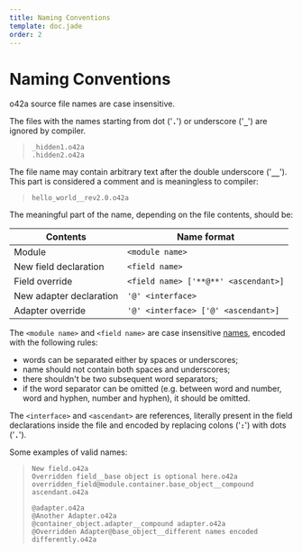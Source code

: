 ```yaml
---
title: Naming Conventions
template: doc.jade
order: 2
---
```


Naming Conventions
==================
<!--
Copyright (C) 2010-2012 Ruslan Lopatin.
Permission is granted to copy, distribute and/or modify this document
under the terms of the GNU Free Documentation License, Version 1.3
or any later version published by the Free Software Foundation;
with no Invariant Sections, no Front-Cover Texts, and no Back-Cover Texts.
A copy of the license is included in the section entitled "GNU
Free Documentation License".
-->

o42a source file names are case insensitive.

The files with the names starting from dot ('**`.`**') or underscore ('**`_`**')
are ignored by compiler.

> `_hidden1.o42a`  
> `.hidden2.o42a`


The file name may contain arbitrary text after the double underscore
('**`__`**'). This part is considered a comment and is meaningless to compiler:

> `hello_world__rev2.0.o42a`


The meaningful part of the name, depending on the file contents, should be:

| Contents                | Name format
|-------------------------|-------------
| Module                  | `<module name>`
| New field declaration   | `<field name>`
| Field override          | `<field name> ['**@**' <ascendant>]`
| New adapter declaration | `'@' <interface>`
| Adapter override        | `'@' <interface> ['@' <ascendant>]`

The `<module name>` and `<field name>` are case insensitive
[names](../syntax/names.html), encoded with the following rules:

* words can be separated either by spaces or underscores;
* name should not contain both spaces and underscores;
* there shouldn't be two subsequent word separators;
* if the word separator can be omitted (e.g. between word and number, word and
  hyphen, number and hyphen), it should be omitted.

The `<interface>` and `<ascendant>` are references, literally present in the
field declarations inside the file and encoded by replacing colons ('**`:`**')
with dots ('**`.`**').

Some examples of valid names:
> `New field.o42a`  
> `Overridden field__base object is optional here.o42a`  
> `overridden_field@module.container.base_object__compound ascendant.o42a`  
>  
> `@adapter.o42a`  
> `@Another Adapter.o42a`  
> `@container_object.adapter__compound adapter.o42a`  
> `@Overridden Adapter@base_object__different names encoded differently.o42a`
